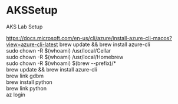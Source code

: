 # AKSSetup
AKS Lab Setup

https://docs.microsoft.com/en-us/cli/azure/install-azure-cli-macos?view=azure-cli-latest
brew update && brew install azure-cli <br />
sudo chown -R $(whoami) /usr/local/Cellar <br />
sudo chown -R $(whoami) /usr/local/Homebrew <br />
sudo chown -R $(whoami) $(brew --prefix)/* <br />
brew update && brew install azure-cli <br />
brew link gdbm <br />
brew install python <br />
brew link python <br />
az login <br />
